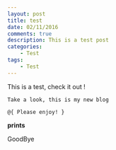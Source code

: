 ```yaml
---
layout: post
title: test
date: 02/11/2016  
comments: true
description: This is a test post
categories: 
    - Test
tags: 
    - Test
---
```


This is a test, check it out !

``` code
Take a look, this is my new blog

@{ Please enjoy! }
```

**prints**

GoodBye

